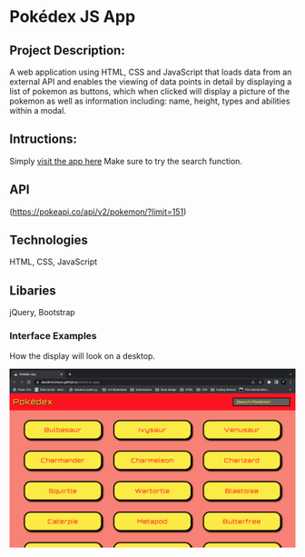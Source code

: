 # Pokédex JS App 

##  Project Description: 

A web application using HTML, CSS and JavaScript that loads data from an external API and enables the viewing of data points in detail by displaying a list of pokemon as buttons, which when clicked will display a picture of the pokemon as well as information including: name, height, types and abilities within a modal.

## Intructions: 

Simply [visit the app here](https://davidrmcintyre.github.io/simple-js-app/)
Make sure to try the search function.

## API

(https://pokeapi.co/api/v2/pokemon/?limit=151)

## Technologies

HTML, CSS, JavaScript

## Libaries

jQuery, Bootstrap

### Interface Examples

How the display will look on a desktop.

![Desktop Interface](Desktop-interface.png)




